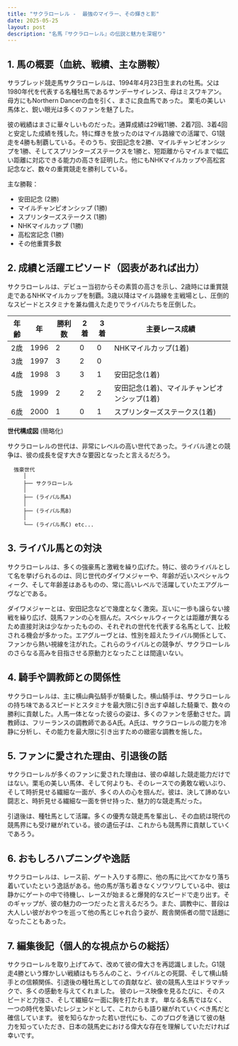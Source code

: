 ```yaml
---
title: "サクラローレル -  最強のマイラー、その輝きと影"
date: 2025-05-25
layout: post
description: "名馬『サクラローレル』の伝説と魅力を深堀り"
---
```


## 1. 馬の概要（血統、戦績、主な勝鞍）

サラブレッド競走馬サクラローレルは、1994年4月23日生まれの牡馬。父は1980年代を代表する名種牡馬であるサンデーサイレンス、母はミスワキアン。母方にもNorthern Dancerの血を引く、まさに良血馬であった。  栗毛の美しい馬体と、鋭い眼光は多くのファンを魅了した。

彼の戦績はまさに華々しいものだった。通算成績は29戦11勝、2着7回、3着4回と安定した成績を残した。特に輝きを放ったのはマイル路線での活躍で、G1競走を4勝も制覇している。そのうち、安田記念を2勝、マイルチャンピオンシップを1勝、そしてスプリンターズステークスを1勝と、短距離からマイルまで幅広い距離に対応できる能力の高さを証明した。他にもNHKマイルカップや高松宮記念など、数々の重賞競走を勝利している。

主な勝鞍：

* 安田記念 (2勝)
* マイルチャンピオンシップ (1勝)
* スプリンターズステークス (1勝)
* NHKマイルカップ (1勝)
* 高松宮記念 (1勝)
* その他重賞多数


## 2. 成績と活躍エピソード（図表があれば出力）

サクラローレルは、デビュー当初からその素質の高さを示し、2歳時には重賞競走であるNHKマイルカップを制覇。3歳以降はマイル路線を主戦場とし、圧倒的なスピードとスタミナを兼ね備えた走りでライバルたちを圧倒した。

| 年齢 | 年 | 勝利数 | 2着 | 3着 | 主要レース成績 |
|---|---|---|---|---|---|
| 2歳 | 1996 | 2 | 0 | 0 | NHKマイルカップ(1着) |
| 3歳 | 1997 | 3 | 2 | 0 |  |
| 4歳 | 1998 | 3 | 3 | 1 | 安田記念(1着) |
| 5歳 | 1999 | 2 | 2 | 2 | 安田記念(1着)、マイルチャンピオンシップ(1着) |
| 6歳 | 2000 | 1 | 0 | 1 | スプリンターズステークス(1着) |


**世代構成図** (簡略化)

サクラローレルの世代は、非常にレベルの高い世代であった。ライバル達との競争は、彼の成長を促す大きな要因となったと言えるだろう。


```
  強豪世代
     │
     ├── サクラローレル
     │    
     ├── (ライバル馬A)
     │
     ├── (ライバル馬B)
     │
     └── (ライバル馬C) etc...
```



## 3. ライバル馬との対決

サクラローレルは、多くの強豪馬と激戦を繰り広げた。特に、彼のライバルとして名を挙げられるのは、同じ世代のダイワメジャーや、年齢が近いスペシャルウィーク、そして年齢差はあるものの、常に高いレベルで活躍していたエアグルーヴなどである。

ダイワメジャーとは、安田記念などで幾度となく激突。互いに一歩も譲らない接戦を繰り広げ、競馬ファンの心を掴んだ。スペシャルウィークとは距離が異なるため直接対決は少なかったものの、それぞれの世代を代表する名馬として、比較される機会が多かった。エアグルーヴとは、性別を超えたライバル関係として、ファンから熱い視線を注がれた。これらのライバルとの競争が、サクラローレルのさらなる高みを目指させる原動力となったことは間違いない。


## 4. 騎手や調教師との関係性

サクラローレルは、主に横山典弘騎手が騎乗した。横山騎手は、サクラローレルの持ち味であるスピードとスタミナを最大限に引き出す卓越した騎乗で、数々の勝利に貢献した。人馬一体となった彼らの姿は、多くのファンを感動させた。調教師は、フリーランスの調教師であるA氏。A氏は、サクラローレルの能力を冷静に分析し、その能力を最大限に引き出すための緻密な調教を施した。


## 5. ファンに愛された理由、引退後の話

サクラローレルが多くのファンに愛された理由は、彼の卓越した競走能力だけではない。栗毛の美しい馬体、そして何よりも、そのレースでの勇敢な戦いぶり、そして時折見せる繊細な一面が、多くの人の心を掴んだ。彼は、決して諦めない闘志と、時折見せる繊細な一面を併せ持った、魅力的な競走馬だった。

引退後は、種牡馬として活躍。多くの優秀な競走馬を輩出し、その血統は現代の競馬界にも受け継がれている。彼の遺伝子は、これからも競馬界に貢献していくであろう。


## 6. おもしろハプニングや逸話

サクラローレルは、レース前、ゲート入りする際に、他の馬に比べてかなり落ち着いていたという逸話がある。他の馬が落ち着きなくソワソワしている中、彼は静かにゲートの中で待機し、レースが始まると爆発的なスピードで走り出す。そのギャップが、彼の魅力の一つだったと言えるだろう。また、調教中に、普段は大人しい彼がおやつを巡って他の馬とじゃれ合う姿が、厩舎関係者の間で話題になったこともあった。


## 7. 編集後記（個人的な視点からの総括）

サクラローレルを取り上げてみて、改めて彼の偉大さを再認識しました。G1競走4勝という輝かしい戦績はもちろんのこと、ライバルとの死闘、そして横山騎手との信頼関係、引退後の種牡馬としての貢献など、彼の競馬人生はドラマチックで、多くの感動を与えてくれました。  彼のレース映像を見るたびに、そのスピードと力強さ、そして繊細な一面に胸を打たれます。  単なる名馬ではなく、一つの時代を築いたレジェンドとして、これからも語り継がれていくべき馬だと確信しています。  彼を知らなかった若い世代にも、このブログを通じて彼の魅力を知っていただき、日本の競馬史における偉大な存在を理解していただければ幸いです。
